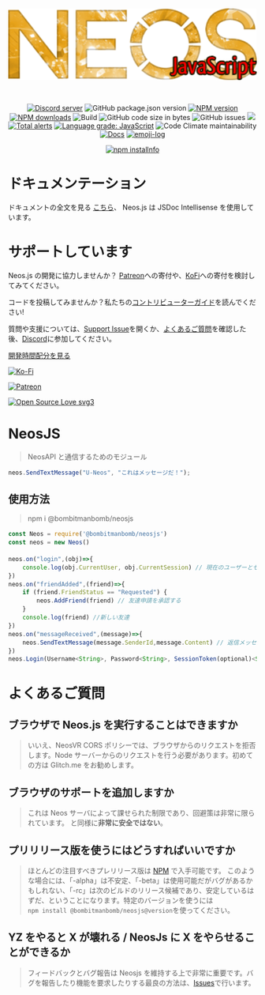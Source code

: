 <!-- markdownlint-disable MD033 -->

<div align="center">
  <br />
  <p>
    <a href="https://github.com/PolyLogiX-Studio/Neos.js"><img src="https://github.com/PolyLogiX-Studio/Neos.js/blob/master/.github/Logo.png?raw=true" width="546" alt="Neos.js" /></a>
  </p>
  <br />
  <p>
    <a href="https://discord.gg/6y2A4Pk"><img src="https://discordapp.com/api/guilds/571612136036499466/embed.png" alt="Discord server" /></a>
    <img alt="GitHub package.json version" src="https://img.shields.io/github/package-json/v/PolyLogiX-Studio/Neos.js">
    <a href="https://www.npmjs.com/package/@bombitmanbomb/neosjs"><img src="https://img.shields.io/npm/v/@bombitmanbomb/neosjs.svg?maxAge=3600" alt="NPM version" /></a>
    <a href="https://www.npmjs.com/package/@bombitmanbomb/neosjs"><img src="https://img.shields.io/npm/dt/@bombitmanbomb/neosjs.svg?maxAge=3600" alt="NPM downloads" /></a>
    <img alt="Build" src="https://travis-ci.com/PolyLogiX-Studio/Neos.js.svg?branch=master">
    <img alt="GitHub code size in bytes" src="https://img.shields.io/github/languages/code-size/PolyLogiX-Studio/Neos.js">
    <img alt="GitHub issues" src="https://img.shields.io/github/issues/PolyLogiX-Studio/Neos.js">
    <a href="https://www.codacy.com/gh/PolyLogiX-Studio/Neos.js/dashboard?utm_source=github.com&amp;utm_medium=referral&amp;utm_content=PolyLogiX-Studio/Neos.js&amp;utm_campaign=Badge_Grade"><img src="https://app.codacy.com/project/badge/Grade/c6eca36829154d05993cbaffb8172caa"/></a>
    <a href="https://lgtm.com/projects/g/PolyLogiX-Studio/Neos.js/alerts/"><img alt="Total alerts" src="https://img.shields.io/lgtm/alerts/g/PolyLogiX-Studio/Neos.js.svg?logo=lgtm&logoWidth=18"/></a>
    <a href="https://lgtm.com/projects/g/PolyLogiX-Studio/Neos.js/context:javascript"><img alt="Language grade: JavaScript" src="https://img.shields.io/lgtm/grade/javascript/g/PolyLogiX-Studio/Neos.js.svg?logo=lgtm&logoWidth=18"/></a>
    <img alt="Code Climate maintainability" src="https://img.shields.io/codeclimate/maintainability/PolyLogiX-Studio/Neos.js">
    <a href="https://inch-ci.org/github/PolyLogiX-Studio/Neos.js"><img alt="Docs" src="http://inch-ci.org/github/PolyLogiX-Studio/Neos.js.svg?branch=master"></a>
    <a href="https://github.com/ahmadawais/Emoji-Log/"><img alt="emoji-log" src="https://cdn.rawgit.com/ahmadawais/stuff/ca97874/emoji-log/non-flat-round.svg" /></a>
    </p>
    <p>
    <a href="https://nodei.co/npm/@bombitmanbomb/neosjs"><img src="https://nodei.co/npm/@bombitmanbomb/neosjs.png?downloads=true&stars=true" alt="npm installnfo" /></a>
  </p>
</div>

# ドキュメンテーション

ドキュメントの全文を見る [こちら](https://polylogix-studio.github.io/Neos.js/)、
Neos.js は JSDoc Intellisense を使用しています。

# サポートしています

Neos.js の開発に協力しませんか？
[Patreon](https://www.patreon.com/PolyLogiX_VR)への寄付や、[KoFi](https://ko-fi.com/polylogix_studio)への寄付を検討してみてください。

コードを投稿してみませんか？私たちの[コントリビューターガイド](CONTRIBUTING.md)を読んでください!

質問や支援については、[Support Issue](https://github.com/PolyLogiX-Studio/Neos.js/issues/new/choose)を開くか、[よくあるご質問](#よくあるご質問)を確認した後、[Discord](https://discord.gg/6y2A4Pk)に参加してください。

[開発時間配分を見る](https://wakatime.com/@bombitmanbomb/projects/ukduiihxzq)

<div><p>
    <a href="https://ko-fi.com/N4N418QV5"><img src="https://www.ko-fi.com/img/githubbutton_sm.svg" alt="Ko-Fi" /></a>
    </p><p><a href="https://www.patreon.com/PolyLogiX_VR"><img src="https://img.shields.io/badge/donate-patreon-F96854.svg" alt="Patreon" /></a>
  </p>
  </div>

[![Open Source Love svg3](https://badges.frapsoft.com/os/v3/open-source.svg?v=103)](CONTRIBUTING.md)

# NeosJS

> NeosAPI と通信するためのモジュール

```js
neos.SendTextMessage("U-Neos", "これはメッセージだ！");
```

## 使用方法

> npm i @bombitmanbomb/neosjs

```js
const Neos = require('@bombitmanbomb/neosjs')
const neos = new Neos()

neos.on("login",(obj)=>{
    console.log(obj.CurrentUser, obj.CurrentSession) // 現在のユーザーとセッションのログ
})
neos.on("friendAdded",(friend)=>{
    if (friend.FriendStatus == "Requested") {
        neos.AddFriend(friend) // 友達申請を承認する
    }
    console.log(friend) //新しい友達
})
neos.on("messageReceived",(message)=>{
    neos.SendTextMessage(message.SenderId,message.Content) // 返信メッセージを受信しました。
})
neos.Login(Username<String>, Password<String>, SessionToken(optional)<String>, MachineID<String>, RememberMe<Boolean>)

```

# よくあるご質問

## ブラウザで Neos.js を実行することはできますか

> いいえ、NeosVR CORS ポリシーでは、ブラウザからのリクエストを拒否します。Node サーバーからのリクエストを行う必要があります。初めての方は Glitch.me をお勧めします。

## ブラウザのサポートを追加しますか

> これは Neos サーバによって課せられた制限であり、回避策は非常に限られています。
> と同様に**非常に安全ではない**。

## プリリリース版を使うにはどうすればいいですか

> ほとんどの注目すべきプレリリース版は [NPM](https://www.npmjs.com/package/@bombitmanbomb/neosjs) で入手可能です。
> このような場合には、「-alpha」は不安定、「-beta」は使用可能だがバグがあるかもしれない、「-rc」は次のビルドのリリース候補であり、安定しているはずだ、ということになります。特定のバージョンを使うには<br>`npm install @bombitmanbomb/neosjs@version`を使ってください。

## YZ をやると X が壊れる / NeosJs に X をやらせることができるか

> フィードバックとバグ報告は Neosjs を維持する上で非常に重要です。バグを報告したり機能を要求したりする最良の方法は、[Issues](https://github.com/PolyLogiX-Studio/Neos.js/issues/new/choose)で行います。
